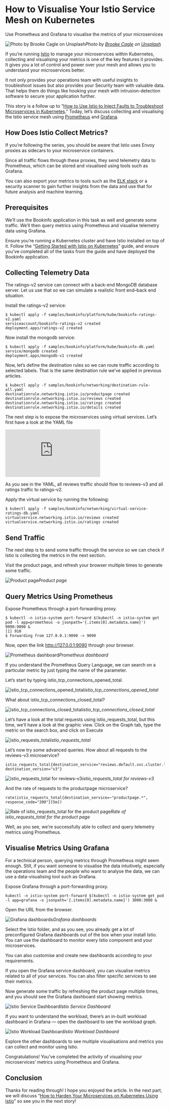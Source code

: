 
# How to Visualise Your Istio Service Mesh on Kubernetes

Use Prometheus and Grafana to visualise the metrics of your microservices

![Photo by [Brooke Cagle](https://unsplash.com/@brookecagle?utm_source=unsplash&utm_medium=referral&utm_content=creditCopyText) on [Unsplash](https://unsplash.com/collections/353844/work?utm_source=unsplash&utm_medium=referral&utm_content=creditCopyText)](https://cdn-images-1.medium.com/max/10256/1*pPM9DzL3h8tUn1_U4gR9LA.jpeg)*Photo by [Brooke Cagle](https://unsplash.com/@brookecagle?utm_source=unsplash&utm_medium=referral&utm_content=creditCopyText) on [Unsplash](https://unsplash.com/collections/353844/work?utm_source=unsplash&utm_medium=referral&utm_content=creditCopyText)*

If you’re running [Istio](https://istio.io/) to manage your microservices within Kubernetes, collecting and visualising your metrics is one of the key features it provides. It gives you a lot of control and power over your mesh and allows you to understand your microservices better.

It not only provides your operations team with useful insights to troubleshoot issues but also provides your Security team with valuable data. That helps them do things like hooking your mesh with intrusion-detection software to secure your application further.

This story is a follow up to “[How to Use Istio to Inject Faults to Troubleshoot Microservices in Kubernetes](https://medium.com/better-programming/how-to-use-istio-to-inject-faults-to-troubleshoot-microservices-in-kubernetes-108250a85abc).” Today, let’s discuss collecting and visualising the Istio service mesh using [Prometheus](https://prometheus.io/) and [Grafana](https://grafana.com/).

## How Does Istio Collect Metrics?

If you’re following the series, you should be aware that Istio uses Envoy proxies as sidecars to your microservice containers.

Since all traffic flows through these proxies, they send telemetry data to Prometheus, which can be stored and visualised using tools such as Grafana.

You can also export your metrics to tools such as the [ELK stack](https://www.elastic.co/what-is/elk-stack) or a security scanner to gain further insights from the data and use that for future analysis and machine learning.

## Prerequisites

We’ll use the Bookinfo application in this task as well and generate some traffic. We’ll then query metrics using Prometheus and visualise telemetry data using Grafana.

Ensure you’re running a Kubernetes cluster and have Istio installed on top of it. Follow the “[Getting Started with Istio on Kubernetes](https://medium.com/better-programming/getting-started-with-istio-on-kubernetes-e582800121ea)” guide, and ensure you’ve completed all of the tasks from the guide and have deployed the Bookinfo application.

## Collecting Telemetry Data

The ratings-v2 service can connect with a back-end MongoDB database server. Let us use that so we can simulate a realistic front end–back end situation.

Install the ratings-v2 service:

    $ kubectl apply -f samples/bookinfo/platform/kube/bookinfo-ratings-v2.yaml
    serviceaccount/bookinfo-ratings-v2 created
    deployment.apps/ratings-v2 created

Now install the mongodb service:

    $ kubectl apply -f samples/bookinfo/platform/kube/bookinfo-db.yaml
    service/mongodb created
    deployment.apps/mongodb-v1 created

Now, let’s define the destination rules so we can route traffic according to selected labels. That is the same destination rule we’ve applied in previous articles.

    $ kubectl apply -f samples/bookinfo/networking/destination-rule-all.yaml
    destinationrule.networking.istio.io/productpage created
    destinationrule.networking.istio.io/reviews created
    destinationrule.networking.istio.io/ratings created
    destinationrule.networking.istio.io/details created

The next step is to expose the microservices using virtual services. Let’s first have a look at the YAML file

<iframe src="https://medium.com/media/f4478eba81ae211a31e3cb6c3153fe41" frameborder=0></iframe>

As you see in the YAML, all reviews traffic should flow to reviews-v3 and all ratings traffic to ratings-v2.

Apply the virtual service by running the following:

    $ kubectl apply -f samples/bookinfo/networking/virtual-service-ratings-db.yaml
    virtualservice.networking.istio.io/reviews created
    virtualservice.networking.istio.io/ratings created

## Send Traffic

The next step is to send some traffic through the service so we can check if Istio is collecting the metrics in the next section.

Visit the product page, and refresh your browser multiple times to generate some traffic.

![Product page](https://cdn-images-1.medium.com/max/3840/1*PA_6m18V0UvjxUq5gLDdLw.png)*Product page*

## Query Metrics Using Prometheus

Expose Prometheus through a port-forwarding proxy.

    $ kubectl -n istio-system port-forward $(kubectl -n istio-system get pod -l app=prometheus -o jsonpath='{.items[0].metadata.name}') 9090:9090 &
    [1] 910
    $ Forwarding from 127.0.0.1:9090 -> 9090

Now, open the link http://127.0.0.1:9090 through your browser.

![Prometheus dashboard](https://cdn-images-1.medium.com/max/3840/1*Dn4BiedqxoKu49U51q3fEQ.png)*Prometheus dashboard*

If you understand the Prometheus Query Language, we can search on a particular metric by just typing the name of the parameter.

Let’s start by typing istio_tcp_connections_opened_total.

![istio_tcp_connections_opened_total](https://cdn-images-1.medium.com/max/3840/1*GJbZH4gOqcnOynRoKPoGQw.png)*istio_tcp_connections_opened_total*

What about istio_tcp_connections_closed_total?

![istio_tcp_connections_closed_total](https://cdn-images-1.medium.com/max/3840/1*_mWRZSy8qezVokCYEJsqsg.png)*istio_tcp_connections_closed_total*

Let’s have a look at the total requests using istio_requests_total, but this time, we’ll have a look at the graphic view. Click on the Graph tab, type the metric on the search box, and click on Execute

![istio_requests_total](https://cdn-images-1.medium.com/max/3796/1*xzTC99TmOXKfeR1qiLCAsQ.png)*istio_requests_total*

Let’s now try some advanced queries. How about all requests to the reviews-v3 microservice?

    istio_requests_total{destination_service="reviews.default.svc.cluster.local", destination_version="v3"}

![istio_requests_total for reviews-v3](https://cdn-images-1.medium.com/max/3802/1*FsVdwEpRpnN_bgrKckmGRw.png)*istio_requests_total for reviews-v3*

And the rate of requests to the productpage microservice?

    rate(istio_requests_total{destination_service=~"productpage.*", response_code="200"}[5m])

![Rate of istio_requests_total for the product page](https://cdn-images-1.medium.com/max/3802/1*LEOVEMxvBVl86DKpDKynyw.png)*Rate of istio_requests_total for the product page*

Well, as you see, we’re successfully able to collect and query telemetry metrics using Prometheus.

## Visualise Metrics Using Grafana

For a technical person, querying metrics through Prometheus might seem enough. Still, if you want someone to visualise the data intuitively, especially the operations team and the people who want to analyse the data, we can use a data-visualising tool such as Grafana.

Expose Grafana through a port-forwarding proxy.

    kubectl -n istio-system port-forward $(kubectl -n istio-system get pod -l app=grafana -o jsonpath='{.items[0].metadata.name}') 3000:3000 &

Open the URL from the browser.

![Grafana dashboards](https://cdn-images-1.medium.com/max/3840/1*rZdKYCkzy1T4554Xb4B4pQ.png)*Grafana dashboards*

Select the Istio folder, and as you see, you already get a lot of preconfigured Grafana dashboards out of the box when your install Istio. You can use the dashboard to monitor every Istio component and your microservices.

You can also customise and create new dashboards according to your requirements.

If you open the Grafana service dashboard, you can visualise metrics related to all of your services. You can also filter specific services to see their metrics.

Now generate some traffic by refreshing the product page multiple times, and you should see the Grafana dashboard start showing metrics.

![Istio Service Dashboard](https://cdn-images-1.medium.com/max/3840/1*XREazJF1Gtf3B-XDZyNL_g.png)*Istio Service Dashboard*

If you want to understand the workload, there’s an in-built workload dashboard in Grafana — open the dashboard to see the workload graph.

![Istio Workload Dashboard](https://cdn-images-1.medium.com/max/3840/1*6W9vDdzrL2zFGUhyBRR57g.png)*Istio Workload Dashboard*

Explore the other dashboards to see multiple visualisations and metrics you can collect and monitor using Istio.

Congratulations! You’ve completed the activity of visualising your microservices’ metrics using Prometheus and Grafana.

## Conclusion

Thanks for reading through! I hope you enjoyed the article. In the next part, we will discuss “[How to Harden Your Microservices on Kubernetes Using Istio](https://medium.com/better-programming/how-to-harden-your-microservices-on-kubernetes-using-istio-29c23dd90670)” so see you in the next story!
